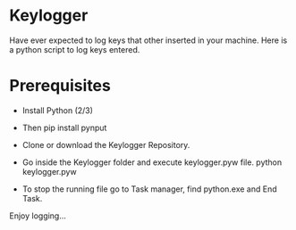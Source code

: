 # Keylogger
Have ever expected to log keys that other inserted in your machine. Here is a python script to log keys entered.


# Prerequisites

- Install Python (2/3)

- Then pip install pynput

- Clone or download the Keylogger Repository.

- Go inside the Keylogger folder and execute keylogger.pyw file.
python keylogger.pyw

- To stop the running file go to Task manager, find python.exe and End Task.

Enjoy logging... 
